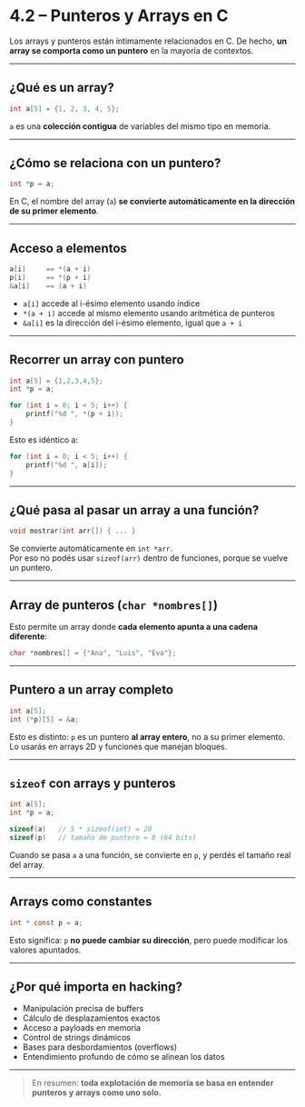 # 4.2 – Punteros y Arrays en C

Los arrays y punteros están íntimamente relacionados en C. De hecho, **un array se comporta como un puntero** en la mayoría de contextos.

---

## ¿Qué es un array?

```c
int a[5] = {1, 2, 3, 4, 5};
```

`a` es una **colección contigua** de variables del mismo tipo en memoria.

---

## ¿Cómo se relaciona con un puntero?

```c
int *p = a;
```

En C, el nombre del array (`a`) **se convierte automáticamente en la dirección de su primer elemento**.

---

## Acceso a elementos

```c
a[i]     == *(a + i)
p[i]     == *(p + i)
&a[i]    == (a + i)
```

- `a[i]` accede al i-ésimo elemento usando índice
- `*(a + i)` accede al mismo elemento usando aritmética de punteros
- `&a[i]` es la dirección del i-ésimo elemento, igual que `a + i`

---

## Recorrer un array con puntero

```c
int a[5] = {1,2,3,4,5};
int *p = a;

for (int i = 0; i < 5; i++) {
    printf("%d ", *(p + i));
}
```

Esto es idéntico a:

```c
for (int i = 0; i < 5; i++) {
    printf("%d ", a[i]);
}
```

---

## ¿Qué pasa al pasar un array a una función?

```c
void mostrar(int arr[]) { ... }
```

Se convierte automáticamente en `int *arr`.  
Por eso no podés usar `sizeof(arr)` dentro de funciones, porque se vuelve un puntero.

---

## Array de punteros (`char *nombres[]`)

Esto permite un array donde **cada elemento apunta a una cadena diferente**:

```c
char *nombres[] = {"Ana", "Luis", "Eva"};
```

---

## Puntero a un array completo

```c
int a[5];
int (*p)[5] = &a;
```

Esto es distinto: `p` es un puntero **al array entero**, no a su primer elemento.  
Lo usarás en arrays 2D y funciones que manejan bloques.

---

## `sizeof` con arrays y punteros

```c
int a[5];
int *p = a;

sizeof(a)   // 5 * sizeof(int) = 20
sizeof(p)   // tamaño de puntero = 8 (64 bits)
```

Cuando se pasa `a` a una función, se convierte en `p`, y perdés el tamaño real del array.

---

## Arrays como constantes

```c
int * const p = a;
```

Esto significa: `p` **no puede cambiar su dirección**, pero puede modificar los valores apuntados.

---

## ¿Por qué importa en hacking?

- Manipulación precisa de buffers
- Cálculo de desplazamientos exactos
- Acceso a payloads en memoria
- Control de strings dinámicos
- Bases para desbordamientos (overflows)
- Entendimiento profundo de cómo se alinean los datos

---

> En resumen: **toda explotación de memoria se basa en entender punteros y arrays como uno solo.**
